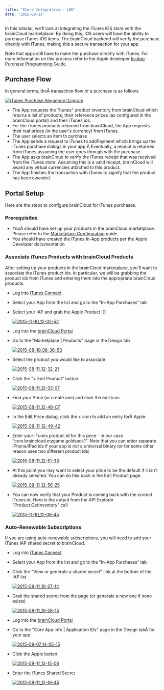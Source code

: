 ```yaml
---
title: "Store Integration - iOS"
date: "2015-08-11"
---
```


In this tutorial, we'll look at integrating the iTunes iOS store with the brainCloud marketplace. By doing this, iOS users will have the ability to purchase iTunes iOS items. The brainCloud backend will verify the purchase directly with iTunes, making this a secure transaction for your app.

Note that apps still have to make the purchase directly with iTunes. For more information on this process refer to the Apple developer [In-App Purchase Programming Guide](https://developer.apple.com/library/ios/documentation/NetworkingInternet/Conceptual/StoreKitGuide/Introduction.html).

## Purchase Flow

In general terms, theÂ transaction flow of a purchase is as follows:

[![iTunes Purchase Sequence Diagram](images/iTunes-Purchase-Sequence-Diagram1.jpg)](images/iTunes-Purchase-Sequence-Diagram1.jpg)

- The App requests the "itunes" product inventory from brainCloud which returns a list of products, their reference prices (as configured in the brainCloud portal) and their iTunes ids.
- For the iTunes products returned from brainCloud, the App requests their real prices (in the user's currency) from iTunes.
- The user selects an item to purchase
- The App sends a request to iTunes to addPayment which brings up the iTunes purchase dialogs in your app.Â Eventually, a receipt is returned from iTunes assuming the user goes through with the purchase.
- The App asks brainCloud to verify the iTunes receipt that was received from the iTunes store. Assuming this is a valid receipt, brainCloud will award any virtual currencies attached to this product.
- The App finishes the transaction with iTunes to signify that the product has been awarded.

## Portal Setup

Here are the steps to configure brainCloud for iTunes purchases.

### Prerequisites

- YouÂ should have set up your products in the brainCloud marketplace. Please refer to the [Marketplace Configuration](/learn/portal-tutorials/marketplace-configuration/) guide.
- You should have created the iTunes In-App products per the Apple Developer documentation

### Associate iTunes Products with brainCloud Products

After setting up your products in the brainCloud marketplace, you'll want to associate the iTunes product ids. In particular, we will be grabbing the product ids from iTunes and entering them into the appropriate brainCloud products.

- Log into [iTunes Connect](https://itunesconnect.apple.com/)
- Select your App from the list and go to the "In-App Purchases" tab
- Select your IAP and grab the Apple Product ID  
    
    [![2015-11-10_12-02-52](images/2015-11-10_12-02-52.png)](images/2015-11-10_12-02-52.png)
    
- Log into the [brainCloud Portal](https://portal.braincloudservers.com/)
- Go to the "Marketplace | Products" page in the Design tab  
    
    [![2015-08-10_08-36-53](images/2015-08-10_08-36-53.png)](images/2015-08-10_08-36-53.png)
    
- Select the product you would like to associate.  
    
    [![2015-08-11_12-32-21](images/2015-08-11_12-32-21.png)](images/2015-08-11_12-32-21.png)
    
- Click the "+ Edit Product" button  
    
    [![2015-08-11_12-33-07](images/2015-08-11_12-33-07.png)](images/2015-08-11_12-33-07.png)
    
- Find your Price (or create one) and click the edit icon  
    
    [![2015-08-11_12-48-07](images/2015-08-11_12-48-07.png)](images/2015-08-11_12-48-07.png)
    
- In the Edit Price dialog, click the + icon to add an entry forÂ Apple  
    
    [![2015-08-11_12-49-42](images/2015-08-11_12-49-42.png)](images/2015-08-11_12-49-42.png)
    
- Enter your iTunes product id for this price - in our case "com.braincloud.mygame.goldsack1". Note that you can enter separate iPhone/iPad ids if your app is *not* a universal binary (or for some other reason uses two different product ids)  
    
    [![2015-08-11_12-51-33](images/2015-08-11_12-51-33.png)](images/2015-08-11_12-51-33.png)
    
- At this point you may want to select your price to be the default if it isn't already selected. You can do this back in the Edit Product page.  
    
    [![2015-08-11_12-56-25](images/2015-08-11_12-56-25.png)](images/2015-08-11_12-56-25.png)
    
- You can now verify that your Product is coming back with the correct iTunes id. Here is the output from the API Explorer "Product.GetInventory" call  
    
    [![2015-11-10_12-06-45](images/2015-11-10_12-06-45.png)](images/2015-11-10_12-06-45.png)
    

### Auto-Renewable Subscriptions

If you are using auto-renewable subscriptions, you will need to add your iTunes IAP shared secret to brainCloud.

- Log into [iTunes Connect](https://itunesconnect.apple.com/)
- Select your App from the list and go to the "In-App Purchases" tab
- Click the "View or generate a shared secret" link at the bottom of the IAP list  
    
    [![2015-08-11_10-27-14](images/2015-08-11_10-27-14.png)](images/2015-08-11_10-27-14.png)
    
- Grab the shared secret from the page (or generate a new one if none exists)  
    
    [![2015-08-11_10-28-15](images/2015-08-11_10-28-151.png)](images/2015-08-11_10-28-151.png)
    
- Log into the [brainCloud Portal](https://portal.braincloudservers.com/)
- Go to the "Core App Info | Application IDs" page in the Design tabÂ for your app  
    
    [![2015-08-07_14-05-15](images/2015-08-07_14-05-15.png)](images/2015-08-07_14-05-15.png)
    
- Click the Apple button  
    
    [![2015-08-11_12-15-06](images/2015-08-11_12-15-061.png)](images/2015-08-11_12-15-061.png)
    
- Enter the iTunes Shared Secret  
    
    [![2015-08-11_12-16-45](images/2015-08-11_12-16-45.png)](images/2015-08-11_12-16-45.png)
